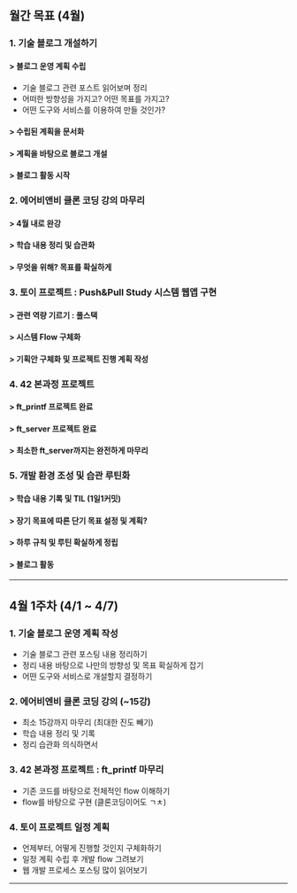 ## 월간 목표 (4월)

### 1. 기술 블로그 개설하기

#### > 블로그 운영 계획 수립

- 기술 블로그 관련 포스트 읽어보며 정리
- 어떠한 방향성을 가지고? 어떤 목표를 가지고?
- 어떤 도구와 서비스를 이용하여 만들 것인가?

#### > 수립된 계획을 문서화



#### > 계획을 바탕으로 블로그 개설

#### > 블로그 활동 시작



### 2. 에어비앤비 클론 코딩 강의 마무리

#### > 4월 내로 완강

#### > 학습 내용 정리 및 습관화

#### > 무엇을 위해? 목표를 확실하게



### 3. 토이 프로젝트 : Push&Pull Study 시스템 웹앱 구현

#### > 관련 역량 기르기 : 풀스택 

#### > 시스템 Flow 구체화

#### > 기획안 구체화 및 프로젝트 진행 계획 작성



### 4. 42 본과정 프로젝트

#### > ft_printf 프로젝트 완료

#### > ft_server 프로젝트 완료

#### > 최소한 ft_server까지는 완전하게 마무리



### 5. 개발 환경 조성 및 습관 루틴화

#### > 학습 내용 기록 및 TIL (1일1커밋)

#### > 장기 목표에 따른 단기 목표 설정 및 계획?

#### > 하루 규칙 및 루틴 확실하게 정립

#### > 블로그 활동

---

## 4월 1주차 (4/1 ~ 4/7)

### 1. 기술 블로그 운영 계획 작성

- 기술 블로그 관련 포스팅 내용 정리하기
- 정리 내용 바탕으로 나만의 방향성 및 목표 확실하게 잡기
- 어떤 도구와 서비스로 개설할지 결정하기

### 2. 에어비엔비 클론 코딩 강의 (~15강)

- 최소 15강까지 마무리 (최대한 진도 빼기)
- 학습 내용 정리 및 기록
- 정리 습관화 의식하면서

### 3. 42 본과정 프로젝트 : ft_printf 마무리

- 기존 코드를 바탕으로 전체적인 flow 이해하기
- flow를 바탕으로 구현 (클론코딩이어도 ㄱㅊ)

### 4. 토이 프로젝트 일정 계획

- 언제부터, 어떻게 진행할 것인지 구체화하기
- 일정 계획 수립 후 개발 flow 그려보기
- 웹 개발 프로세스 포스팅 많이 읽어보기

---


